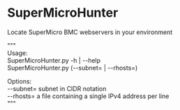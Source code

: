 # SuperMicroHunter
Locate SuperMicro BMC webservers in your environment

"""  
Usage:  
  SuperMicroHunter.py -h | --help  
  SuperMicroHunter.py (--subnet=<subnet> | --rhosts=<rhosts>)  
 
Options:  
  --subnet=<subnet> subnet in CIDR notation  
  --rhosts=<rhosts> a file containing a single IPv4 address per line  
"""  
